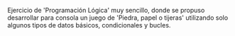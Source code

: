 Ejercicio de 'Programación Lógica' muy sencillo, donde se propuso desarrollar para consola un juego de 'Piedra, papel o tijeras'
utilizando solo algunos tipos de datos básicos, condicionales y bucles.
